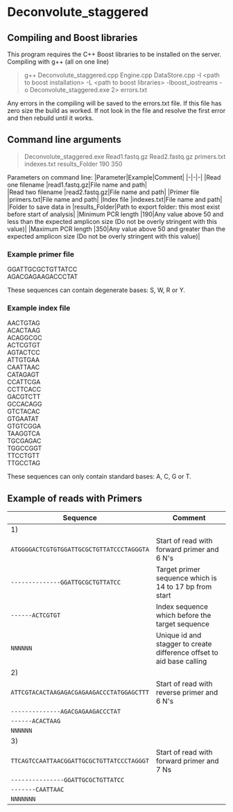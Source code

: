 # Deconvolute_staggered

## Compiling and Boost libraries
This program requires the C++ Boost libraries to be installed on the server.  
Compiling with g++ (all on one line)

> g++ Deconvolute_staggered.cpp Engine.cpp DataStore.cpp -I \<path to boost installation\> -L \<path to boost libraries\> -lboost_iostreams -o Deconvolute_staggered.exe 2> errors.txt

Any errors in the compiling will be saved to the errors.txt file. If this file has zero size the build as worked. If not look in the file and resolve the first error and then rebuild until it works.

## Command line arguments

> Deconvolute_staggered.exe Read1.fastq.gz Read2.fastq.gz primers.txt indexes.txt results_Folder 190 350

Parameters on command line: 
|Parameter|Example|Comment|
|-|-|-|
|Read one filename  |read1.fastq.gz|File name and path|  
|Read two filename |read2.fastq.gz|File name and path| 
|Primer file  |primers.txt|File name and path|
|Index file  |indexes.txt|File name and path|
|Folder to save data in |results_Folder|Path to export folder: this most exist before start of analysis|
|Minimum PCR length |190|Any value above 50 and less than the expected amplicon size (Do not be overly stringent with this value)| 
|Maximum PCR length |350|Any value above 50 and greater than the expected amplicon size (Do not be overly stringent with this value)|   

### Example primer file
GGATTGCGCTGTTATCC  
AGACGAGAAGACCCTAT  

These sequences can contain degenerate bases: S, W, R or Y.

### Example index file
AACTGTAG  
ACACTAAG  
ACAGGCGC  
ACTCGTGT  
AGTACTCC  
ATTGTGAA  
CAATTAAC  
CATAGAGT  
CCATTCGA  
CCTTCACC  
GACGTCTT   
GCCACAGG  
GTCTACAC  
GTGAATAT  
GTGTCGGA  
TAAGGTCA  
TGCGAGAC  
TGGCCGGT  
TTCCTGTT  
TTGCCTAG  

These sequences can only contain standard bases: A, C, G or T.

## Example of reads with Primers

|Sequence|Comment|
|-|-|
|1)||
|``ATGGGGACTCGTGTGGATTGCGCTGTTATCCCTAGGGTA``| Start of read with forward primer and 6 N's|
|``--------------GGATTGCGCTGTTATCC``|Target primer sequence which is 14 to 17 bp from start|
|``------ACTCGTGT``|Index sequence which before the target sequence|
|``NNNNNN``|Unique id and stagger to create difference offset to aid base calling|
|2)||
|``ATTCGTACACTAAGAGACGAGAAGACCCTATGGAGCTTT``|Start of read with reverse primer and 6 N's|
|``--------------AGACGAGAAGACCCTAT``||
|``------ACACTAAG``||
|``NNNNNN``||
|3)||
|``TTCAGTCCAATTAACGGATTGCGCTGTTATCCCTAGGGT``|Start of read with forward primer and 7 Ns|
|``---------------GGATTGCGCTGTTATCC``||
|``-------CAATTAAC``||
|``NNNNNNN``||
